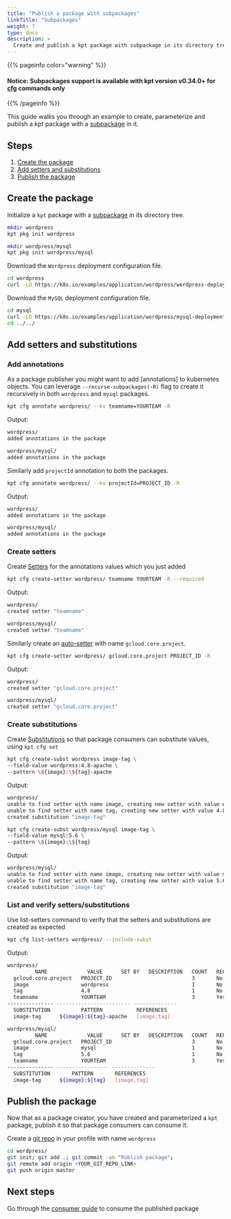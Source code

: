 ```yaml
---
title: "Publish a package with subpackages"
linkTitle: "Subpackages"
weight: 7
type: docs
description: >
  Create and publish a kpt package with subpackage in its directory tree
---
```


{{% pageinfo color="warning" %}}

#### Notice: Subpackages support is available with kpt version v0.34.0+ for [cfg] commands only

{{% /pageinfo %}}

This guide walks you through an example to create, parameterize and publish a
kpt package with a [subpackage] in it.

## Steps

1. [Create the package](#create-the-package)
2. [Add setters and substitutions](#add-setters-and-substitutions)
3. [Publish the package](#publish-the-package)

## Create the package

Initialize a `kpt` package with a [subpackage] in its directory tree.

```sh
mkdir wordpress
kpt pkg init wordpress

mkdir wordpress/mysql
kpt pkg init wordpress/mysql
```

Download the `Wordpress` deployment configuration file.

```sh
cd wordpress
curl -LO https://k8s.io/examples/application/wordpress/wordpress-deployment.yaml
```

Download the `MySQL` deployment configuration file.

```sh
cd mysql
curl -LO https://k8s.io/examples/application/wordpress/mysql-deployment.yaml
cd ../../
```

## Add setters and substitutions

### Add annotations

As a package publisher you might want to add [annotations] to kubernetes objects.
You can leverage `--recurse-subpackages(-R)` flag to create it recursively in both
`wordpress` and `mysql` packages.

```sh
kpt cfg annotate wordpress/ --kv teamname=YOURTEAM -R
```

Output:

```sh
wordpress/
added annotations in the package

wordpress/mysql/
added annotations in the package
```

Similarly add `projectId` annotation to both the packages.

```sh
kpt cfg annotate wordpress/ --kv projectId=PROJECT_ID -R
```

Output:

```sh
wordpress/
added annotations in the package

wordpress/mysql/
added annotations in the package
```

### Create setters

Create [Setters] for the annotations values which you just added

```sh
kpt cfg create-setter wordpress/ teamname YOURTEAM -R --required
```

Output:

```sh
wordpress/
created setter "teamname"

wordpress/mysql/
created setter "teamname"
```

Similarly create an [auto-setter] with name `gcloud.core.project`.

```sh
kpt cfg create-setter wordpress/ gcloud.core.project PROJECT_ID -R
```

Output:

```sh
wordpress/
created setter "gcloud.core.project"

wordpress/mysql/
created setter "gcloud.core.project"
```

### Create substitutions

Create [Substitutions] so that package consumers can substitute values,
using `kpt cfg set`

```sh
kpt cfg create-subst wordpress image-tag \
--field-value wordpress:4.8-apache \
--pattern \${image}:\${tag}-apache
```

Output:

```sh
wordpress/
unable to find setter with name image, creating new setter with value wordpress
unable to find setter with name tag, creating new setter with value 4.8
created substitution "image-tag"
```

```sh
kpt cfg create-subst wordpress/mysql image-tag \
--field-value mysql:5.6 \
--pattern \${image}:\${tag}
```

Output:

```sh
wordpress/mysql/
unable to find setter with name image, creating new setter with value mysql
unable to find setter with name tag, creating new setter with value 5.6
created substitution "image-tag"
```

### List and verify setters/substitutions

Use list-setters command to verify that the setters and substitutions are created as expected

```sh
kpt cfg list-setters wordpress/ --include-subst
```

Output:

```sh
wordpress/
         NAME             VALUE      SET BY   DESCRIPTION   COUNT   REQUIRED
  gcloud.core.project   PROJECT_ID                          3       No
  image                 wordpress                           1       No
  tag                   4.8                                 1       No
  teamname              YOURTEAM                            3       Yes
--------------- ------------------------ --------------
  SUBSTITUTION          PATTERN           REFERENCES
  image-tag      ${image}:${tag}-apache   [image,tag]

wordpress/mysql/
         NAME             VALUE      SET BY   DESCRIPTION   COUNT   REQUIRED
  gcloud.core.project   PROJECT_ID                          3       No
  image                 mysql                               1       No
  tag                   5.6                                 1       No
  teamname              YOURTEAM                            3       Yes
--------------- ----------------- --------------
  SUBSTITUTION       PATTERN       REFERENCES
  image-tag      ${image}:${tag}   [image,tag]
```

## Publish the package

Now that as a package creator, you have created and parameterized a `kpt` package,
publish it so that package consumers can consume it.

Create a [git repo] in your profile with name `wordpress`

```sh
cd wordpress/
git init; git add .; git commit -am "Publish package";
git remote add origin <YOUR_GIT_REPO_LINK>
git push origin master
```

## Next steps

Go through the [consumer guide] to consume the published package

[kpt pkg get]: ../../..//reference/pkg/get/
[substitutions]: https://googlecontainertools.github.io/kpt/guides/producer/substitutions/
[git repo]: https://docs.github.com/en/enterprise/2.13/user/articles/creating-a-new-repository
[set]: https://googlecontainertools.github.io/kpt/guides/consumer/set/
[setters]: https://googlecontainertools.github.io/kpt/guides/producer/setters/
[auto-setter]: https://googlecontainertools.github.io/kpt/guides/producer/setters/#auto-setters
[cfg]: https://googlecontainertools.github.io/kpt/reference/cfg/
[subpackage]: https://googlecontainertools.github.io/kpt/concepts/packaging/#subpackages
[consumer guide]: https://googlecontainertools.github.io/kpt/guides/consumer/subpackages
